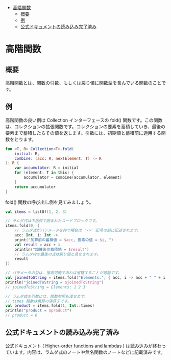 - [高階関数](#高階関数)
  - [概要](#概要)
  - [例](#例)
  - [公式ドキュメントの読み込み完了済み](#公式ドキュメントの読み込み完了済み)


# 高階関数

## 概要

高階関数とは、関数の引数、もしくは戻り値に関数型を含んでいる関数のことです。


## 例

高階関数の良い例は Collection インターフェースの fold() 関数です。この関数は、コレクションの拡張関数です。コレクションの要素を蓄積していき、最後の要素まで蓄積したらその値を返します。引数には、初期値と蓄積前に適用する関数をとります。

```kotlin
fun <T, R> Collection<T>.fold(
    initial: R,
    combine: (acc: R, nextElement: T) -> R
): R {
    var accumulator: R = initial
    for (element: T in this) {
        accumulator = combine(accumulator, element)
    }
    return accumulator
}
```

fold() 関数の呼び出し側を見てみましょう。

```kotlin
val items = listOf(1, 2, 3)

// ラムダ式は中括弧で囲まれたコードブロックです。
items.fold(0, { 
    // ラムダ式がパラメータを持つ場合は '->' 記号の前に記述されます。
    acc: Int, i: Int -> 
    print("加算前の蓄積値 = $acc, 要素の値 = $i, ") 
    val result = acc + i
    println("加算後の蓄積地 = $result")
    // ラムダ内の最後の式は戻り値と見なされます。
    result
})

// パラメータの型は、推測可能であれば省略することが可能です。
val joinedToString = items.fold("Elements:", { acc, i -> acc + " " + i })
println("joinedToString = $joinedToString")
// joinedToString = Elements: 1 2 3

// ラムダ式の引数には、関数参照も渡せます。
// times 関数は乗算の演算子です。
val product = items.fold(1, Int::times)
println("product = $product")
// product = 6
```


## 公式ドキュメントの読み込み完了済み

公式ドキュメント ( [Higher-order functions and lambdas](https://kotlinlang.org/docs/lambdas.html) ) は読み込みが終わっています。内容は、ラムダ式のノートや無名関数のノートなどに記載済みです。





